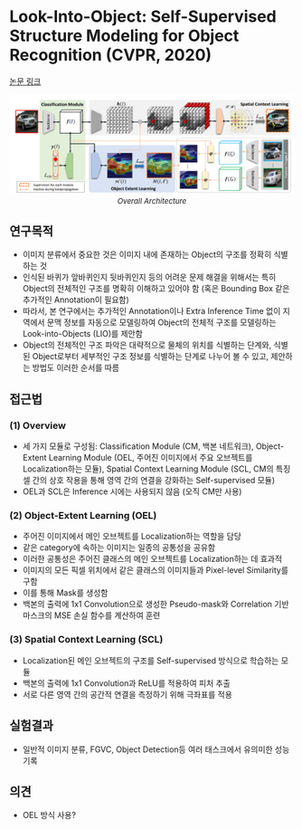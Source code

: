 # Look-Into-Object: Self-Supervised Structure Modeling for Object Recognition (CVPR, 2020)

[논문 링크](https://openaccess.thecvf.com/content_CVPR_2020/html/Zhou_Look-Into-Object_Self-Supervised_Structure_Modeling_for_Object_Recognition_CVPR_2020_paper.html)

<p align="center">
    <img width="600" alt='fig1' src="./img/01_07_01.png?raw=true"></br>
    <em><font size=2>Overall Architecture</font></em>
</p>

## 연구목적
- 이미지 분류에서 중요한 것은 이미지 내에 존재하는 Object의 구조를 정확히 식별하는 것 
- 인식된 바퀴가 앞바퀴인지 뒷바퀴인지 등의 어려운 문제 해결을 위해서는 특히 Object의 전체적인 구조를 명확히 이해하고 있어야 함 (혹은 Bounding Box 같은 추가적인 Annotation이 필요함) 
- 따라서, 본 연구에서는 추가적인 Annotation이나 Extra Inference Time 없이 지역에서 문맥 정보를 자동으로 모델링하여 Object의 전체적 구조를 모델링하는 Look-into-Objects (LIO)를 제안함 
- Object의 전체적인 구조 파악은 대략적으로 물체의 위치를 식별하는 단계와, 식별된 Object로부터 세부적인 구조 정보를 식별하는 단계로 나누어 볼 수 있고, 제안하는 방법도 이러한 순서를 따름 

## 접근법
### (1) Overview
- 세 가지 모듈로 구성됨: Classification Module (CM, 백본 네트워크), Object-Extent Learning Module (OEL, 주어진 이미지에서 주요 오브젝트를 Localization하는 모듈), Spatial Context Learning Module (SCL, CM의 특징 셀 간의 상호 작용을 통해 영역 간의 연결을 강화하는 Self-supervised 모듈) 
- OEL과 SCL은 Inference 시에는 사용되지 않음 (오직 CM만 사용) 
### (2) Object-Extent Learning (OEL) 
- 주어진 이미지에서 메인 오브젝트를 Localization하는 역할을 담당 
- 같은 category에 속하는 이미지는 일종의 공통성을 공유함 
- 이러한 공통성은 주어진 클래스의 메인 오브젝트를 Localization하는 데 효과적 
- 이미지의 모든 픽셀 위치에서 같은 클래스의 이미지들과 Pixel-level Similarity를 구함 
- 이를 통해 Mask를 생성함 
- 백본의 출력에 1x1 Convolution으로 생성한 Pseudo-mask와 Correlation 기반 마스크의 MSE 손실 함수를 계산하여 훈련 
### (3) Spatial Context Learning (SCL) 
- Localization된 메인 오브젝트의 구조를 Self-supervised 방식으로 학습하는 모듈 
- 백본의 출력에 1x1 Convolution과 ReLU를 적용하여 피처 추출 
- 서로 다른 영역 간의 공간적 연결을 측정하기 위해 극좌표를 적용 

## 실험결과
- 일반적 이미지 분류, FGVC, Object Detection등 여러 태스크에서 유의미한 성능 기록 

## 의견
- OEL 방식 사용? 